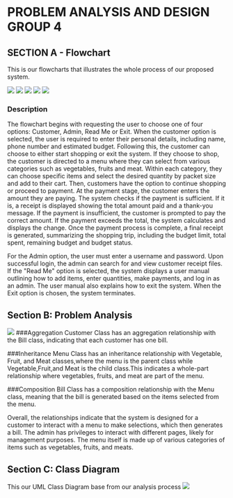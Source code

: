 # PROBLEM ANALYSIS AND DESIGN GROUP 4 #
## SECTION A - Flowchart
This is our flowcharts that illustrates the whole process of our proposed system.

<img src="https://github.com/jjn7702/SECJ1023-PT2/blob/main/Submission/sec04_23242/Group4%20/AnalysisDesign/Screenshot%202024-05-28%20000706.png" />
<img src="https://github.com/jjn7702/SECJ1023-PT2/blob/main/Submission/sec04_23242/Group4%20/AnalysisDesign/Screenshot%202024-05-27%20235125.png" />
<img src="https://github.com/jjn7702/SECJ1023-PT2/blob/main/Submission/sec04_23242/Group4%20/AnalysisDesign/Screenshot%202024-05-27%20234600.png" />
<img src="https://github.com/jjn7702/SECJ1023-PT2/blob/main/Submission/sec04_23242/Group4%20/AnalysisDesign/Screenshot%202024-05-27%20234215.png" />
<img src="https://github.com/jjn7702/SECJ1023-PT2/blob/main/Submission/sec04_23242/Group4%20/AnalysisDesign/Screenshot%202024-05-27%20233709.png" />


### Description
  The flowchart begins with requesting the user to choose one of four options: Customer, Admin, Read Me or Exit. When the customer option is selected, the user is required to enter their personal details, including name, phone number and estimated budget. Following this, the customer can choose to either start shopping or exit the system. If they choose to shop, the customer is directed to a menu where they can select from various categories such as vegetables, fruits and meat. Within each category, they can choose specific items and select the desired quantity by packet size and add to their cart. Then, customers have the option to continue shopping or proceed to payment. At the payment stage, the customer enters the amount they are paying. The system checks if the payment is sufficient. If it is, a receipt is displayed showing the total amount paid and a thank-you message. If the payment is insufficient, the customer is prompted to pay the correct amount. If the payment exceeds the total, the system calculates and displays the change. Once the payment process is complete, a final receipt is generated, summarizing the shopping trip, including the budget limit, total spent,  remaining budget and budget status.

  For the Admin option, the user must enter a username and password. Upon successful login, the admin can search for and view customer receipt files. If the "Read Me" option is selected, the system displays a user manual outlining how to add items, enter quantities, make payments, and log in as an admin. The user manual also explains how to exit the system. When the Exit option is chosen, the system terminates. 

## Section B: Problem Analysis
<img src="https://github.com/jjn7702/SECJ1023-PT2/blob/main/Submission/sec04_23242/Group4%20/AnalysisDesign/secb.jpg" />
###Aggregation
Customer Class has an aggregation relationship with the Bill class, indicating that each customer has one bill.

###Inheritance
Menu Class has an inheritance relationship with Vegetable, Fruit, and Meat classes,where the menu is the parent class while Vegetable,Fruit,and Meat is the child class.This indicates a whole-part relationship where vegetables, fruits, and meat are part of the menu.

###Composition
Bill Class has a composition relationship with the Menu class, meaning that the bill is generated based on the items selected from the menu.

Overall, the relationships indicate that the system is designed for a customer to interact with a menu to make selections, which then generates a bill. The admin has privileges to interact with different pages, likely for management purposes. The menu itself is made up of various categories of items such as vegetables, fruits, and meats.

## Section C: Class Diagram
This our UML Class Diagram base from our analysis process
<img src="https://github.com/jjn7702/SECJ1023-PT2/blob/main/Submission/sec04_23242/Group4%20/AnalysisDesign/Screenshot%202024-05-28%20161729.png" />

